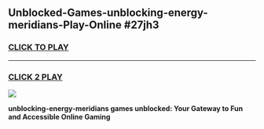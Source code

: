 
## Unblocked-Games-unblocking-energy-meridians-Play-Online #27jh3
<h3>
<a href="https://news.freeplayer.one?title=unblocking-energy-meridians&ref=3">CLICK TO PLAY</a></h3>
<hr>

<h3>
<a href="https://news.freeplayer.one?title=unblocking-energy-meridians&ref=3">CLICK 2 PLAY</a>
  
</h3>

<a href="https://news.freeplayer.one?title=unblocking-energy-meridians&ref=3"><img src="https://clearcache.store/games.png"></a>


**unblocking-energy-meridians games unblocked: Your Gateway to Fun and Accessible Online Gaming**
